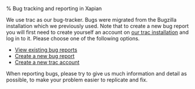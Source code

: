 % Bug tracking and reporting in Xapian

We use trac as our bug-tracker. Bugs were migrated from the Bugzilla installation which we previously used. Note that to create a new bug report you will first need to create yourself an account on [our trac installation](http://trac.xapian.org/) and log in to it. Please choose one of the following options.

 * <a href='http://trac.xapian.org/report'>View existing bug reports</a>
 * <a href='http://trac.xapian.org/newticket'>Create a new bug report</a>
 * <a href='http://trac.xapian.org/register'>Create a new trac account</a>

When reporting bugs, please try to give us much information and detail as possible, to make your problem easier to replicate and fix.
